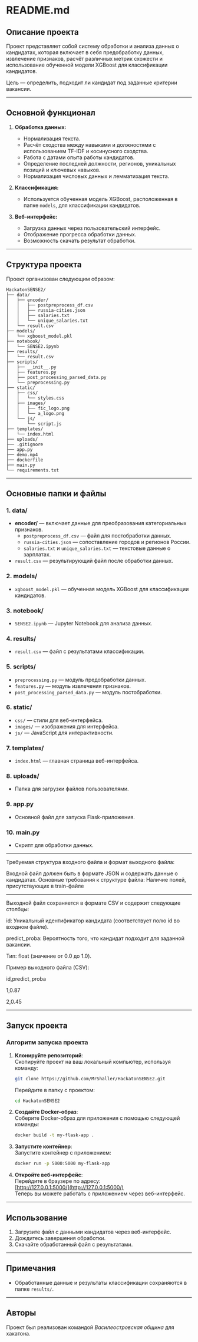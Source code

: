 # README.md

## Описание проекта

Проект представляет собой систему обработки и анализа данных о кандидатах, которая включает в себя предобработку данных, извлечение признаков, расчёт различных метрик схожести и использование обученной модели XGBoost для классификации кандидатов. 

Цель — определить, подходит ли кандидат под заданные критерии вакансии.

---

## Основной функционал

1. **Обработка данных:**
   - Нормализация текста.
   - Расчёт сходства между навыками и должностями с использованием TF-IDF и косинусного сходства.
   - Работа с датами опыта работы кандидатов.
   - Определение последней должности, регионов, уникальных позиций и ключевых навыков.
   - Нормализация числовых данных и лемматизация текста.

2. **Классификация:**
   - Используется обученная модель XGBoost, расположенная в папке `models`, для классификации кандидатов.

3. **Веб-интерфейс:**
   - Загрузка данных через пользовательский интерфейс.
   - Отображение прогресса обработки данных.
   - Возможность скачать результат обработки.

---

## Структура проекта

Проект организован следующим образом:

```plaintext
HackatonSENSE2/
├── data/
│   ├── encoder/
│   │   ├── postpreprocess_df.csv
│   │   ├── russia-cities.json
│   │   ├── salaries.txt
│   │   └── unique_salaries.txt
│   └── result.csv
├── models/
│   └── xgboost_model.pkl
├── notebook/
│   └── SENSE2.ipynb
├── results/
│   └── result.csv
├── scripts/
│   ├── __init__.py
│   ├── features.py
│   ├── post_processing_parsed_data.py
│   └── preprocessing.py
├── static/
│   ├── css/
│   │   └── styles.css
│   ├── images/
│   │   ├── fic_logo.png
│   │   └── a_logo.png
│   └── js/
│       └── script.js
├── templates/
│   └── index.html
├── uploads/
├── .gitignore
├── app.py
├── demo.mp4
├── dockerfile
├── main.py
└── requirements.txt
```

---

## Основные папки и файлы

### 1. **data/**
- **encoder/** — включает данные для преобразования категориальных признаков.
  - `postpreprocess_df.csv` — файл для постобработки данных.
  - `russia-cities.json` — сопоставление городов и регионов России.
  - `salaries.txt` и `unique_salaries.txt` — текстовые данные о зарплатах.
- `result.csv` — результирующий файл после обработки данных.

### 2. **models/**
- `xgboost_model.pkl` — обученная модель XGBoost для классификации кандидатов.

### 3. **notebook/**
- `SENSE2.ipynb` — Jupyter Notebook для анализа данных.

### 4. **results/**
- `result.csv` — файл с результатами классификации.

### 5. **scripts/**
- `preprocessing.py` — модуль предобработки данных.
- `features.py` — модуль извлечения признаков.
- `post_processing_parsed_data.py` — модуль постобработки.

### 6. **static/**
- `css/` — стили для веб-интерфейса.
- `images/` — изображения для интерфейса.
- `js/` — JavaScript для интерактивности.

### 7. **templates/**
- `index.html` — главная страница веб-интерфейса.

### 8. **uploads/**
- Папка для загрузки файлов пользователями.

### 9. **app.py**
- Основной файл для запуска Flask-приложения.

### 10. **main.py**
- Скрипт для обработки данных.

---

Требуемая структура входного файла и формат выходного файла:

Входной файл должен быть в формате JSON и содержать данные о кандидатах. Основные требования к структуре файла:
Наличие полей, присутствующих в train-файле


---

Выходной файл сохраняется в формате CSV и содержит следующие столбцы:

id: Уникальный идентификатор кандидата (соответствует полю id во входном файле).

predict_proba: Вероятность того, что кандидат подходит для заданной вакансии.

Тип: float (значение от 0.0 до 1.0).

Пример выходного файла (CSV):


id,predict_proba

1,0.87

2,0.45

---
## Запуск проекта

### Алгоритм запуска проекта

1. **Клонируйте репозиторий**:  
   Скопируйте проект на ваш локальный компьютер, используя команду:  
   ```bash
   git clone https://github.com/MrShaller/HackatonSENSE2.git
   ```
   Перейдите в папку с проектом:  
   ```bash
   cd HackatonSENSE2
   ```

2. **Создайте Docker-образ**:  
   Соберите Docker-образ для приложения с помощью следующей команды:  
   ```bash
   docker build -t my-flask-app .
   ```

3. **Запустите контейнер**:  
   Запустите контейнер с приложением:  
   ```bash
   docker run -p 5000:5000 my-flask-app
   ```

4. **Откройте веб-интерфейс**:  
   Перейдите в браузере по адресу:  
   [http://127.0.0.1:5000/](http://127.0.0.1:5000/)  
   Теперь вы можете работать с приложением через веб-интерфейс.

---

## Использование

1. Загрузите файл с данными кандидатов через веб-интерфейс.
2. Дождитесь завершения обработки.
3. Скачайте обработанный файл с результатами.

---

## Примечания

- Обработанные данные и результаты классификации сохраняются в папке `results/`.

---

## Авторы

Проект был реализован командой *Василеостровская община* для хакатона.
